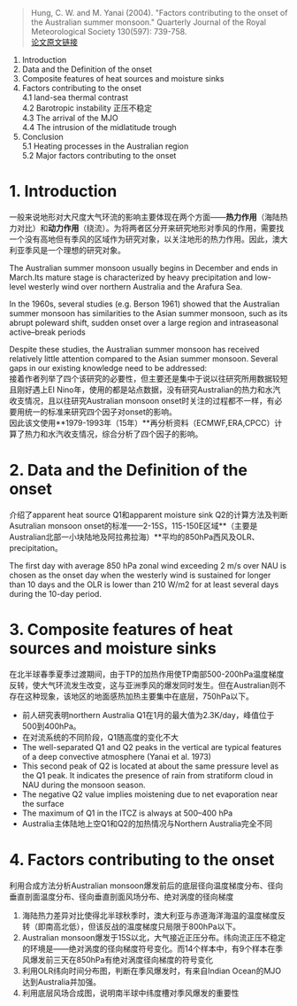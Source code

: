 > Hung, C. W. and M. Yanai (2004). "Factors contributing to the onset of the Australian summer monsoon." Quarterly Journal of the Royal Meteorological Society 130(597): 739-758.   
<a href="https://rmets.onlinelibrary.wiley.com/doi/epdf/10.1256/qj.02.191" target="_blank">论文原文链接</a>

1. Introduction  
2. Data and the Definition of the onset  
3. Composite features of heat sources and moisture sinks  
4. Factors contributing to the onset    
	4.1 land-sea thermal contrast  
	4.2 Barotropic instability 正压不稳定  
	4.3 The arrival of the MJO  
	4.4 The intrusion of the midlatitude trough  
5. Conclusion  
	5.1 Heating processes in the Australian region  
	5.2 Major factors contributing to the onset  




# 1. Introduction 
一般来说地形对大尺度大气环流的影响主要体现在两个方面——**热力作用**（海陆热力对比）和**动力作用**（绕流）。为将两者区分开来研究地形对季风的作用，需要找一个没有高地但有季风的区域作为研究对象，以关注地形的热力作用。因此，澳大利亚季风是一个理想的研究对象。   

The Australian summer monsoon usually begins in December and ends in March.Its mature stage is characterized by heavy precipitation and low-level westerly wind over northern Australia and the Arafura Sea.  

In the 1960s, several studies (e.g. Berson 1961) showed that the Australian summer monsoon has similarities to the Asian summer monsoon, such as its abrupt poleward shift, sudden onset over a large region and intraseasonal active–break periods  

Despite these studies, the Australian summer monsoon has received relatively little attention compared to the Asian summer monsoon. Several gaps in our existing knowledge need to be addressed:  
接着作者列举了四个该研究的必要性，但主要还是集中于说以往研究所用数据较短且刚好遇上EI Nino年，使用的都是站点数据，没有研究Australian的热力和水汽收支情况，且以往研究Australian monsoon onset时关注的过程都不一样，有必要用统一的标准来研究四个因子对onset的影响。  
因此该文使用**1979-1993年（15年）**再分析资料（ECMWF,ERA,CPCC）计算了热力和水汽收支情况，综合分析了四个因子的影响。  

# 2. Data and the Definition of the onset  
介绍了apparent heat source Q1和apparent moisture sink Q2的计算方法及判断Asutralian monsoon onset的标准——2-15S，115-150E区域**（主要是Australian北部一小块陆地及阿拉弗拉海）**平均的850hPa西风及OLR、precipitation。  

The first day with average 850 hPa zonal wind exceeding 2 m/s over NAU is chosen as the onset day when the westerly wind is sustained for longer than 10 days and the OLR is lower than 210 W/m2 for at least several days during the 10-day period.

# 3. Composite features of heat sources and moisture sinks #
在北半球春季夏季过渡期间，由于TP的加热作用使TP南部500-200hPa温度梯度反转，使大气环流发生改变，这与亚洲季风的爆发同时发生。但在Australian则不存在这种现象，该地区的地面感热加热主要集中在底层，750hPa以下。   

- 前人研究表明northern Australia Q1在1月的最大值为2.3K/day，峰值位于500到400hPa。  
- 在对流系统的不同阶段，Q1随高度的变化不大  
- The well-separated Q1 and Q2 peaks in the vertical are typical features of a deep convective atmosphere (Yanai et al. 1973)  
- This second peak of Q2 is located at about the same pressure level as the Q1 peak. It indicates the presence of rain from stratiform cloud in NAU during the monsoon season.  
- The negative Q2 value implies moistening due to net evaporation near the surface  
- The maximum of Q1 in the ITCZ is always at 500–400 hPa  
- Australia主体陆地上空Q1和Q2的加热情况与Northern Australia完全不同  

# 4. Factors contributing to the onset #
利用合成方法分析Australian monsoon爆发前后的底层径向温度梯度分布、径向垂直剖面温度分布、径向垂直剖面风场分布、绝对涡度的径向梯度  
1. 海陆热力差异对比使得北半球秋季时，澳大利亚与赤道海洋海温的温度梯度反转（即南高北低），但该反战的温度梯度只局限于800hPa以下。   
2. Australian monsoon爆发于15S以北，大气接近正压分布。纬向流正压不稳定的环境是——绝对涡度的径向梯度符号变化。而14个样本中，有9个样本在季风爆发前三天在850hPa有绝对涡度径向梯度的符号变化
3. 利用OLR纬向时间分布图，判断在季风爆发时，有来自Indian Ocean的MJO达到Australia并加强。  
4. 利用底层风场合成图，说明南半球中纬度槽对季风爆发的重要性
